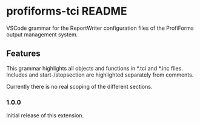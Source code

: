 # profiforms-tci README

VSCode grammar for the ReportWriter configuration files of the ProfiForms output management system.

## Features

This grammar highlights all objects and functions in *.tci and *.inc files.
Includes and start-/stopsection are highlighted separately from comments.

Currently there is no real scoping of the different sections.

### 1.0.0

Initial release of this extension.
